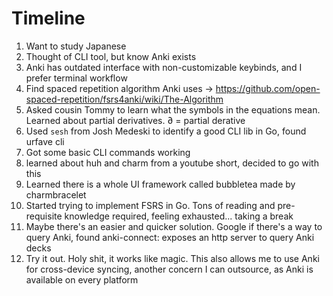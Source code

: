 # Timeline

1. Want to study Japanese
2. Thought of CLI tool, but know Anki exists
3. Anki has outdated interface with non-customizable keybinds, and I prefer terminal workflow
4. Find spaced repetition algorithm Anki uses -> https://github.com/open-spaced-repetition/fsrs4anki/wiki/The-Algorithm
5. Asked cousin Tommy to learn what the symbols in the equations mean. Learned about partial derivatives. ∂ = partial derative
6. Used `sesh` from Josh Medeski to identify a good CLI lib in Go, found urfave cli
7. Got some basic CLI commands working
8. learned about huh and charm from a youtube short, decided to go with this
9. Learned there is a whole UI framework called bubbletea made by charmbracelet
10. Started trying to implement FSRS in Go. Tons of reading and pre-requisite knowledge required, feeling exhausted... taking a break
11. Maybe there's an easier and quicker solution. Google if there's a way to query Anki, found anki-connect: exposes an http server to query Anki decks
12. Try it out. Holy shit, it works like magic. This also allows me to use Anki for cross-device syncing, another concern I can outsource, as Anki is available on every platform

